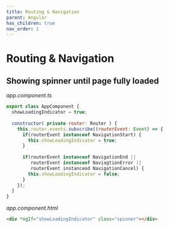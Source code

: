 ```yaml
---
title: Routing & Navigation
parent: Angular
has_children: true
nav_order: 1
---
```


# Routing & Navigation
## Showing spinner until page fully loaded
_app.component.ts_
``` javascript
export class AppComponent {
  showLoadingIndicator = true;
  
  constructor( private router: Router ) {
    this.router.events.subscribe((routerEvent: Event) => {
      if(routerEvent instanceof NavigationStart) {
        this.showLoadingIndicator = true;
      }
      
      if(routerEvent instanceof NavigationEnd ||
         routerEvent instanceof NaviagtionError ||
         routerEvent instanceod NavigationCancel) {
        this.showLoadingIndicator = false;   
      }
    });
  }
}
``` 

_app.component.html_
``` html
<div *ngIf="showLoadingIndicator" class="spinner"></div>
```
